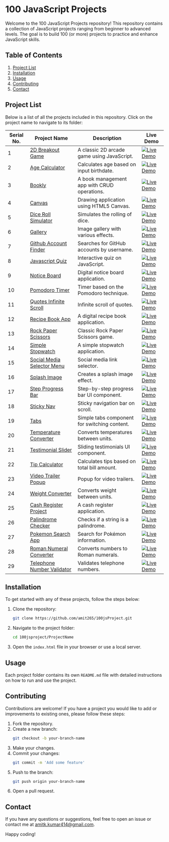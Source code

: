 <link rel="stylesheet" href="https://cdnjs.cloudflare.com/ajax/libs/font-awesome/6.0.0-beta3/css/all.min.css">

# 100 JavaScript Projects

Welcome to the 100 JavaScript Projects repository! This repository contains a collection of JavaScript projects ranging from beginner to advanced levels. The goal is to build 100 (or more) projects to practice and enhance JavaScript skills.

## Table of Contents

1. [Project List](#project-list)
2. [Installation](#installation)
3. [Usage](#usage)
4. [Contributing](#contributing)
5. [Contact](#contact)

## Project List

Below is a list of all the projects included in this repository. Click on the project name to navigate to its folder:

| Serial No. | Project Name                             | Description                              | Live Demo                                                                                                            |
|------------|------------------------------------------|------------------------------------------|----------------------------------------------------------------------------------------------------------------------|
| 1          | [2D Breakout Game](./2d-breakout-game)   | A classic 2D arcade game using JavaScript. | [![Live Demo](https://img.shields.io/badge/Live-Demo-green)](https://coderespite.com/projects/jsProjects/2d-breakout-game/) |
| 2          | [Age Calculator](./age-calculator)       | Calculates age based on input birthdate.  | [![Live Demo](https://img.shields.io/badge/Live-Demo-green)](https://coderespite.com/projects/jsProjects/age-calculator/) |
| 3          | [Bookly](./bookly)                       | A book management app with CRUD operations. | [![Live Demo](https://img.shields.io/badge/Live-Demo-green)](https://coderespite.com/projects/jsProjects/bookly/) |
| 4          | [Canvas](./canvas)                       | Drawing application using HTML5 Canvas.  | [![Live Demo](https://img.shields.io/badge/Live-Demo-green)](https://coderespite.com/projects/jsProjects/canvas/) |
| 5          | [Dice Roll Simulator](./dice-roll-simulator) | Simulates the rolling of dice. | [![Live Demo](https://img.shields.io/badge/Live-Demo-green)](https://coderespite.com/projects/jsProjects/dice-roll-simulator/) |
| 6          | [Gallery](./gallery)                     | Image gallery with various effects.      | [![Live Demo](https://img.shields.io/badge/Live-Demo-green)](https://coderespite.com/projects/jsProjects/gallery/) |
| 7          | [Github Account Finder](./github-account-finder) | Searches for GitHub accounts by username. | [![Live Demo](https://img.shields.io/badge/Live-Demo-green)](https://coderespite.com/projects/jsProjects/github-account-finder/) |
| 8          | [Javascript Quiz](./javascript-quiz)     | Interactive quiz on JavaScript.          | [![Live Demo](https://img.shields.io/badge/Live-Demo-green)](https://coderespite.com/projects/jsProjects/javascript-quiz/) |
| 9          | [Notice Board](./notice-board)           | Digital notice board application.        | [![Live Demo](https://img.shields.io/badge/Live-Demo-green)](https://coderespite.com/projects/jsProjects/notice-board/) |
| 10         | [Pomodoro Timer](./pomodoro-timer)       | Timer based on the Pomodoro technique.   | [![Live Demo](https://img.shields.io/badge/Live-Demo-green)](https://coderespite.com/projects/jsProjects/pomodoro-timer/) |
| 11         | [Quotes Infinite Scroll](./quotes-infinite-scroll) | Infinite scroll of quotes.               | [![Live Demo](https://img.shields.io/badge/Live-Demo-green)](https://coderespite.com/projects/jsProjects/quotes-infinite-scroll/) |
| 12         | [Recipe Book App](./recipe-book-app)     | A digital recipe book application.       | [![Live Demo](https://img.shields.io/badge/Live-Demo-green)](https://coderespite.com/projects/jsProjects/recipe-book-app/) |
| 13         | [Rock Paper Scissors](./rock-paper-scissors) | Classic Rock Paper Scissors game.        | [![Live Demo](https://img.shields.io/badge/Live-Demo-green)](https://coderespite.com/projects/jsProjects/rock-paper-scissors/) |
| 14         | [Simple Stopwatch](./simple-stopwatch)   | A simple stopwatch application.          | [![Live Demo](https://img.shields.io/badge/Live-Demo-green)](https://coderespite.com/projects/jsProjects/simple-stopwatch/) |
| 15         | [Social Media Selector Menu](./social-media-selector-menu) | Social media link selector. | [![Live Demo](https://img.shields.io/badge/Live-Demo-green)](https://coderespite.com/projects/jsProjects/social-media-selector-menu/) |
| 16         | [Splash Image](./splash-image)           | Creates a splash image effect.           | [![Live Demo](https://img.shields.io/badge/Live-Demo-green)](https://coderespite.com/projects/jsProjects/splash-image/) |
| 17         | [Step Progress Bar](./step-progress-bar) | Step-by-step progress bar UI component.  | [![Live Demo](https://img.shields.io/badge/Live-Demo-green)](https://coderespite.com/projects/jsProjects/step-progress-bar/) |
| 18         | [Sticky Nav](./sticky-nav)               | Sticky navigation bar on scroll.         | [![Live Demo](https://img.shields.io/badge/Live-Demo-green)](https://coderespite.com/projects/jsProjects/sticky-nav/) |
| 19         | [Tabs](./tabs-project)                   | Simple tabs component for switching content. | [![Live Demo](https://img.shields.io/badge/Live-Demo-green)](https://coderespite.com/projects/jsProjects/tabs-project/) |
| 20         | [Temperature Converter](./temperature-converter) | Converts temperatures between units. | [![Live Demo](https://img.shields.io/badge/Live-Demo-green)](https://coderespite.com/projects/jsProjects/temperature-converter/) |
| 21         | [Testimonial Slider](./testimonial-slider) | Sliding testimonials UI component.       | [![Live Demo](https://img.shields.io/badge/Live-Demo-green)](https://coderespite.com/projects/jsProjects/testimonial-slider/) |
| 22         | [Tip Calculator](./tip-calculator)       | Calculates tips based on total bill amount. | [![Live Demo](https://img.shields.io/badge/Live-Demo-green)](https://coderespite.com/projects/jsProjects/tip-calculator/) |
| 23         | [Video Trailer Popup](./video-trailer-popup) | Popup for video trailers.                | [![Live Demo](https://img.shields.io/badge/Live-Demo-green)](https://coderespite.com/projects/jsProjects/video-trailer-popup/) |
| 24         | [Weight Converter](./weight-converter)   | Converts weight between units.           | [![Live Demo](https://img.shields.io/badge/Live-Demo-green)](https://coderespite.com/projects/jsProjects/weight-converter/) |
| 25         | [Cash Register Project](./cash-register-project) | A cash register application.             | [![Live Demo](https://img.shields.io/badge/Live-Demo-green)](https://coderespite.com/projects/jsProjects/cash-register-project/) |
| 26         | [Palindrome Checker](./palindrome-checker) | Checks if a string is a palindrome.      | [![Live Demo](https://img.shields.io/badge/Live-Demo-green)](https://coderespite.com/projects/jsProjects/palindrome-checker/) |
| 27         | [Pokemon Search App](./pokemon-search-app) | Search for Pokémon information.          | [![Live Demo](https://img.shields.io/badge/Live-Demo-green)](https://coderespite.com/projects/jsProjects/pokemon-search-app/) |
| 28         | [Roman Numeral Converter](./roman-numeral-converter) | Converts numbers to Roman numerals.     | [![Live Demo](https://img.shields.io/badge/Live-Demo-green)](https://coderespite.com/projects/jsProjects/roman-numeral-converter/) |
| 29         | [Telephone Number Validator](./telephone-number-validator) | Validates telephone numbers. | [![Live Demo](https://img.shields.io/badge/Live-Demo-green)](https://coderespite.com/projects/jsProjects/telephone-number-validator/) |


## Installation

To get started with any of these projects, follow the steps below:

1. Clone the repository:
   ```bash
   git clone https://github.com/amit265/100jsProject.git
   ```
2. Navigate to the project folder:
   ```bash
   cd 100jsproject/ProjectName
   ```
3. Open the `index.html` file in your browser or use a local server.

## Usage

Each project folder contains its own `README.md` file with detailed instructions on how to run and use the project.

## Contributing

Contributions are welcome! If you have a project you would like to add or improvements to existing ones, please follow these steps:

1. Fork the repository.
2. Create a new branch:
   ```bash
   git checkout -b your-branch-name
   ```
3. Make your changes.
4. Commit your changes:
   ```bash
   git commit -m 'Add some feature'
   ```
5. Push to the branch:
   ```bash
   git push origin your-branch-name
   ```
6. Open a pull request.

## Contact

If you have any questions or suggestions, feel free to open an issue or contact me at [amitk.kumar414@gmail.com](mailto:amitk.kumar414@gmail.com).

Happy coding!
